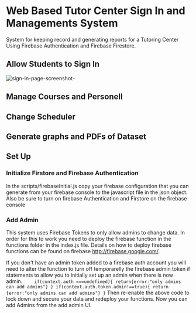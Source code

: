 # Web Based Tutor Center Sign In and Managements System
System for keeping record and generating reports for a Tutoring Center Using Firebase Authentication and Firebase Firestore. 

## Allow Students to Sign In 

![sign-in-page-screenshot](other/sign-in-page-screenshot.jpg?raw=true)-

## Manage Courses and Personell

## Change Scheduler

## Generate graphs and PDFs of Dataset

## Set Up

### Initialize Firstore and Firebase Authentication
In the scripts/firebaseInitial.js copy your firebase configuration that you can generate from your firebase console to the javascript file in the json object.
Also be sure to turn on firebase Authentication and Firstore on the firebase console

### Add Admin
This system uses Firebase Tokens to only allow admins to change data. 
In order for this to work you need to deploy the firebase function in the functions folder in the index.js file. Details on how to deploy firebase functions can be found on firebase http://firebase.google.com/. 

If you don't have an admin token added to a firebase auth account you will need to alter the function to turn off temporarelly the firebase admin token if statements to allow you to initially set up an admin when there is now admin. 
`    if(context.auth ===undefined){
      return{error:"only admins can add admins"}
    }
    if(context.auth.token.admin!==true){
        return {error:"only admins can add admins"}
    }`
Then re-enable the above code to lock down and secure your data and redeploy your functions. Now you can add Admins from the add admin UI.



